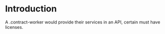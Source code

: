 # Introduction

A .contract-worker would provide their services in an API, certain must have licenses.